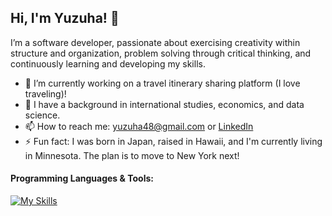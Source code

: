 ## Hi, I'm Yuzuha! 👋

I’m a software developer, passionate about exercising creativity within structure and organization, problem solving through critical thinking, and continuously learning and developing my skills.

- 🔭 I’m currently working on a travel itinerary sharing platform (I love traveling)!
- 💬 I have a background in international studies, economics, and data science. 
- 📫 How to reach me: yuzuha48@gmail.com or [LinkedIn](https://www.linkedin.com/in/yuzuha-shibata/)
- ⚡ Fun fact: I was born in Japan, raised in Hawaii, and I'm currently living in Minnesota. The plan is to move to New York next!

#### Programming Languages & Tools:
[![My Skills](https://skillicons.dev/icons?i=html,css,js,py,flask,mysql,bootstrap,github,r&theme=light)](https://skillicons.dev)
